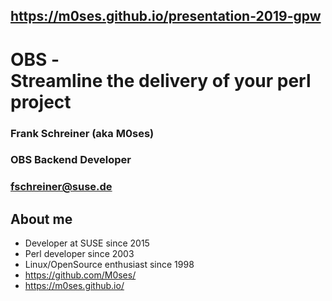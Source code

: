 <!-- .slide: data-state="qrcode" id="qrcode" data-menu-title="QR code" data-timing="20s" -->
<div class="qrcode" id="qrcode-talk"/>
<h2><a href="https://m0ses.github.io/presentation-2019-gpw" target="_blank"
       id="talk">https://m0ses.github.io/presentation-2019-gpw</a></h2>


<!-- .slide: data-state="cover" id="introduction" data-menu-title="OBS - Streamline the delivery of your perl project" data-timing="20s"-->
<div class="title">
    <h1>OBS -<br>Streamline the delivery of your perl project</h1>
</div>

<div class="row presenters">
    <div class="presenter presenter-1">
        <h3 class="name">Frank Schreiner (aka M0ses)</h3>
        <h3 class="job-title">OBS Backend Developer</h3>
        <h3 class="email"><a href="mailto:fschreiner@suse.de">fschreiner@suse.de</a></h3>
    </div>
</div>


<!-- .slide: data-state="normal" id="about-me" data-menu-title="About Me" data-timing="20s"-->
## About me

* Developer at SUSE since 2015
* Perl developer since 2003
* Linux/OpenSource enthusiast since 1998
* https://github.com/M0ses/
* https://m0ses.github.io/
